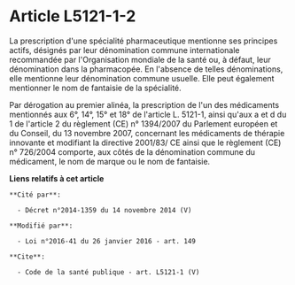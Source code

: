# Article L5121-1-2

La prescription d'une spécialité pharmaceutique mentionne ses principes actifs, désignés par leur dénomination commune
internationale recommandée par l'Organisation mondiale de la santé ou, à défaut, leur dénomination dans la pharmacopée. En
l'absence de telles dénominations, elle mentionne leur dénomination commune usuelle. Elle peut également mentionner le nom de
fantaisie de la spécialité. 

Par dérogation au premier alinéa, la prescription de l'un des médicaments mentionnés aux 6°, 14°, 15° et 18° de l'article L.
5121-1, ainsi qu'aux a et d du 1 de l'article 2 du règlement (CE) n° 1394/2007 du Parlement européen et du Conseil, du 13
novembre 2007, concernant les médicaments de thérapie innovante et modifiant la directive 2001/83/ CE ainsi que le règlement
(CE) n° 726/2004 comporte, aux côtés de la dénomination commune du médicament, le nom de marque ou le nom de fantaisie.

**Liens relatifs à cet article**

	**Cité par**:

	  - Décret n°2014-1359 du 14 novembre 2014 (V)

	**Modifié par**:

	  - Loi n°2016-41 du 26 janvier 2016 - art. 149

	**Cite**:

	  - Code de la santé publique - art. L5121-1 (V)
